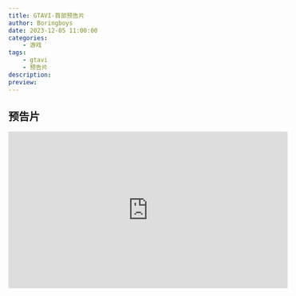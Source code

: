 ```yaml
---
title: GTAVI-首部预告片
author: Boringboys
date: 2023-12-05 11:00:00
categories: 
    - 游戏
tags: 
    - gtavi
    - 预告片
description:
preview:
---
```


## 预告片

<iframe width="560" height="315" src="https://www.youtube.com/embed/QdBZY2fkU-0?si=HagtzOiJw_CJotPB&amp;controls=0" title="YouTube video player" frameborder="0" allow="accelerometer; autoplay; clipboard-write; encrypted-media; gyroscope; picture-in-picture; web-share" allowfullscreen></iframe>